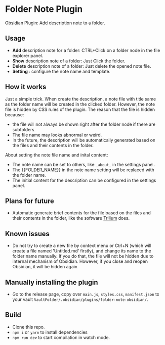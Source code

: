 # Folder Note Plugin

Obsidian Plugin: Add description note to a folder. 

## Usage

- **Add** description note for a folder: CTRL+Click on a folder node in the file explorer panel.
- **Show** description note of a folder: Just Click the folder.
- **Delete** description note of a folder: Just delete the opened note file.
- **Setting** : configure the note name and template.

## How it works

Just a simple trick. When create the description, a note file with title same as the folder name will be created in the clicked folder. However, the note file is hidden by CSS rules of the plugin. The reason that the file is hidden because:

- the file will not always be shown right after the folder node if there are subfolders.
- The file name may looks abnormal or weird.
- In the future, the description will be automatically generated based on the files and their contents in the folder. 

About setting the note file name and inital content:

- The note name can be set to others, like `_about_` in the settings panel.
- The {{FOLDER_NAME}} in the note name setting will be replaced with the folder name.
- The initial content for the description can be configured in the settings panel.

## Plans for future

- Automatic generate brief contents for the file based on the files and their contents in the folder, like the software [Trilium](https://github.com/zadam/trilium) does. 

## Known issues

- Do not try to create a new file by context menu or Ctrl+N (which will create a file named 'Untitled.md' firstly), and change its name to the folder name manually. If you do that, the file will not be hidden due to internal mechanism of Obsidian. However, if you close and reopen Obsidian, it will be hidden again.

## Manually installing the plugin

- Go to the release page, copy over `main.js`, `styles.css`, `manifest.json` to your vault `VaultFolder/.obsidian/plugins/folder-note-obsidian/`.

## Build

- Clone this repo.
- `npm i` or `yarn` to install dependencies
- `npm run dev` to start compilation in watch mode.
